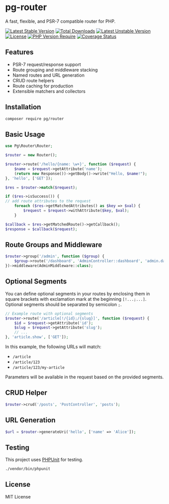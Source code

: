 # pg-router

A fast, flexible, and PSR-7 compatible router for PHP.

[![Latest Stable Version](http://poser.pugx.org/willy68/pg-router/v)](https://packagist.org/packages/willy68/pg-router)
[![Total Downloads](http://poser.pugx.org/willy68/pg-router/downloads)](https://packagist.org/packages/willy68/pg-router)
[![Latest Unstable Version](http://poser.pugx.org/willy68/pg-router/v/unstable)](https://packagist.org/packages/willy68/pg-router)
[![License](http://poser.pugx.org/willy68/pg-router/license)](https://packagist.org/packages/willy68/pg-router)
[![PHP Version Require](http://poser.pugx.org/willy68/pg-router/require/php)](https://packagist.org/packages/willy68/pg-router)
[![Coverage Status](https://coveralls.io/repos/github/willy68/pg-router/badge.svg?branch=main)](https://coveralls.io/github/willy68/pg-router?branch=main)

## Features

- PSR-7 request/response support
- Route grouping and middleware stacking
- Named routes and URL generation
- CRUD route helpers
- Route caching for production
- Extensible matchers and collectors

## Installation

```bash
composer require pg/router
```

## Basic Usage

```php
use Pg\Router\Router;

$router = new Router();

$router->route('/hello/{name: \w+}', function ($request) {
    $name = $request->getAttribute('name');
    (return new Response())->getBody()->write("Hello, $name!");
}, 'hello', ['GET']);

$res = $router->match($request);

if ($res->isSuccess()) {
// add route attributes to the request
    foreach ($res->getMatchedAttributes() as $key => $val) {
        $request = $request->withAttribute($key, $val);
    }

$callback = $res->getMatchedRoute()->getCallback();
$response = $callback($request);
```

## Route Groups and Middleware

```php
$router->group('/admin', function ($group) {
    $group->route('/dashboard', 'AdminController::dashboard', 'admin.dashboard', ['GET']);
})->middleware(AdminMiddleware::class);
```

## Optional Segments

You can define optional segments in your routes by enclosing them in square brackets with exclamation mark at the beginning `[!...;...]`. Optional segments should be separated by semicolon `;`.

```php
// Example route with optional segments
$router->route('/article[!/{id};/{slug}]', function ($request) {
    $id = $request->getAttribute('id');
    $slug = $request->getAttribute('slug');
    // ...
}, 'article.show', ['GET']);
```

In this example, the following URLs will match:
- `/article`
- `/article/123`
- `/article/123/my-article`

Parameters will be available in the request based on the provided segments.

## CRUD Helper

```php
$router->crud('/posts', 'PostController', 'posts');
```

## URL Generation

```php
$url = $router->generateUri('hello', ['name' => 'Alice']);
```

## Testing

This project uses [PHPUnit](https://phpunit.de/) for testing.

```bash
./vendor/bin/phpunit
```

## License

MIT License